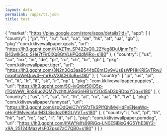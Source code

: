 ```yaml
---
layout: data
permalink: /apps/tt.json
title: test
---
```


{
 "market": "https://play.google.com/store/apps/details?id=",
 "app": [
  {
   "country": [ "jp", "fr", "ru", "us", "ca", "de", "hk", "at", "ua", "gb" ],
   "pkg":"com.kklivewallpaper.qcats",
   "url": "https://lh3.ggpht.com/N1AZTm_SP422sQ0_2ZYeg8DuUjnmFdT-B43wlk5cs_SHe7fFir0IXg8GtVLkPQddMjRx=s180"
  },
  {
   "country": [ "us", "au", "mx", "in", "de", "pr", "ru", "ch", "br", "gb" ],
   "pkg": "com.kklivewallpaper.tiger",
   "url": "https://lh3.ggpht.com/3N2n3Oq3aaB544bE8m13y9vUs8sWPHkKRiSyTRwJnyxqtIuWeQuw4--mrBxVXljCH3uB=s180"
  },
  {
   "country": [ "jp", "us", "pl", "in", "it", "fr", "il", "sk", "ir", "np" ],
   "pkg": "com.kklivewallpaper.puppies",
   "url": "https://lh3.ggpht.com/5C-lvQnbt50iO5z-rTQbVeW_RnS6uo2QM7IyzhttJASgGnHB1xY2Od5aD3bRDbxYDg=s180"
  },
  {
   "country": [ "us", "ir", "sa", "in", "th", "at", "ru", "ua", "fr", "tw" ],
   "pkg": "com.kklivewallpaper.funnycat",
   "url": "https://lh3.ggpht.com/jzpOdQeiC7vY97zTkSPIfQhlMyjHdFnENeaWq-qHqP3MveoiAqrM3LSjsdoz0KGLjVVT=s180"
  },
  {
   "country": [ "us", "pl", "th", "hk", "se", "ro", "sz", "il", "it", "si" ],
   "pkg": "com.kklivewallpaper.pomdog",
   "url": "https://lh3.ggpht.com/IfAWYeIfs99RjGq-LN0ESjBixG4G5YhE3ljY2-x9A_25124IMazytsF0Zpsd7zC7QB0=s180"
  }
 ]
}
